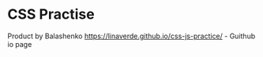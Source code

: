 # CSS Practise
Product by Balashenko
https://linaverde.github.io/css-js-practice/ - Guithub io page
